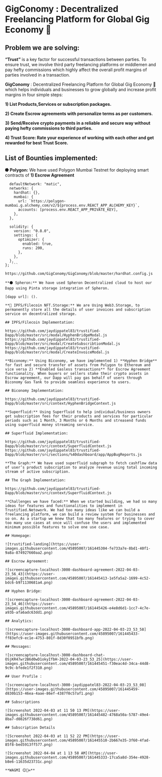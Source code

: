 # GigConomy : Decentralized Freelancing Platform for Global Gig Economy 🤝

## Problem we are solving:

**“Trust”** is a key factor for successful transactions between parties. To ensure trust, we involve third party freelancing platforms or middlemen and pay hefty commissions which highly affect the overall profit margins of parties involved in a transaction.

**GigConomy** : Decentralized Freelancing Platform for Global Gig Economy 🤝 which helps individuals and businesses to grow globally and increase profit margins in four simple steps:

**1) List Products,Services or subscription packages.**

**2) Create Escrow agreements with personalize terms as per customers.**

**3) Send/Receive crypto payments in a reliable and secure way without
paying hefty commissions to third parties.**

**4) Trust Score: Rate your experience of working with each other and
get rewarded for best Trust Score.**

## List of Bounties implemented:

**⭓ Polygon:** We have used Polygon Mumbai Testnet for deploying smart contracts of
**1) Escrow Agreement**

``` module.exports = {
  defaultNetwork: "matic",
  networks: {
    hardhat: {},
    mumbai: {
      url: `https://polygon-mumbai.g.alchemy.com/v2/${process.env.REACT_APP_ALCHEMY_KEY}`,
      accounts: [process.env.REACT_APP_PRIVATE_KEY],
    },
  },

  solidity: {
    version: "0.8.0",
    settings: {
      optimizer: {
        enabled: true,
        runs: 200,
      },
    },
  },
}; ```

https://github.com/GigConomy/GigConomy/blob/master/hardhat.config.js

**⚫ Spheron:** We have used Spheron Decentralized cloud to host our Dapp using Pinta storage integration of Spheron.

[dapp url]: ().

**💾 IPFS/Filecoin NFT.Storage:** We are Using Web3.Storage, to permanently store all the details of user invoices and subscription service on decentralized storage.

## IPFS/Filecoin Implementation:

https://github.com/jaydippatel83/trustified-Dapp/blob/master/src/modal/HyphenBridgeModal.js
https://github.com/jaydippatel83/trustified-Dapp/blob/master/src/modal/CreateSubscribtionModal.js
https://github.com/jaydippatel83/trustified-Dapp/blob/master/src/modal/CreateInvoiceModal.js

**Biconomy:** Using Biconomy, we have implemented 1) **Hyphen Bridge** for fast and secure transfer of assets from Polygon to Ethereum and vice versa 2) **Enabled Gasless transactions** for Escrow Agreement functionality. When buyers or sellers stake their crypto assets in Escrow agreement, our Dapp will pay gas behalf of users through Biconomy Gas Tank to provide seamless experience to users.

## Biconomy Implementation:

https://github.com/jaydippatel83/trustified-Dapp/blob/master/src/context/HyphenBridgeContext.js

**Superfluid:** Using Superfluid to help individual/business owners get subscription fees for their products and services for particular periods such as 1 Month, 3 Months or 6 Months and streasend funds using superfluid money streaming service.

## Superfluid Implementation:

https://github.com/jaydippatel83/trustified-Dapp/blob/master/src/context/SuperfluidContext.js
https://github.com/jaydippatel83/trustified-Dapp/blob/master/src/sections/%40dashboard/app/AppBugReports.js

**The Graph:** We have used superfluid subgraph to fetch cashflow data of user’s product subscription to analyze revenue using total incoming stream of active subscription.

## The Graph Implementation:

https://github.com/jaydippatel83/trustified-Dapp/blob/master/src/context/SuperfluidContext.js

**Challenges we have faced:** When we started building, we had so many ideas for features and functionalities to implement in Trustified.Netowork. We had too many ideas like we can build a freelancing platform, we can build a review system for businesses and so on. As a startup we knew that too many features or trying to cover too many use cases at once will confuse the users and implemented minimum possible features to solve one use case.

## Homepage:

![trustified-landing](https://user-images.githubusercontent.com/45895007/161445304-fe733a7e-8bd1-40f1-9a8a-874927660aa2.png)

## Escrow Agreement:

![screencapture-localhost-3000-dashboard-agreement-2022-04-03-23_56_43](https://user-images.githubusercontent.com/45895007/161445413-1e5fa5a2-1699-4c52-bdc6-b971130681a4.png)

## Hyphen Bridge:

![screencapture-localhost-3000-dashboard-agreement-2022-04-03-23_54_46](https://user-images.githubusercontent.com/45895007/161445426-e4e8d6d1-1cc7-4c7e-a93b-afa6adc63dd1.png)

## Analytics:

![screencapture-localhost-3000-dashboard-app-2022-04-03-23_53_58](https://user-images.githubusercontent.com/45895007/161445433-ff83efc9-ec1e-4753-801f-8d30f0951bfb.png)

## Messages:

![screencapture-localhost-3000-dashboard-chat-OSjKR47wr2B6d0wD1okyIfbH-2022-04-03-23_53_25](https://user-images.githubusercontent.com/45895007/161445451-f30eac4d-34ca-44d8-9c9c-bfede1f2f310.png)

## User Profile :

![screencapture-localhost-3000-jaydippatel83-2022-04-03-23_53_08](https://user-images.githubusercontent.com/45895007/161445459-d830b153-46ea-4aae-86ef-4387f0c57af1.png)

## Subscriptions

![Screenshot 2022-04-03 at 11 50 13 PM](https://user-images.githubusercontent.com/45895007/161445482-4768a50a-5787-49e4-8ba7-d0826f738d61.png)

## Subscription Details

![Screenshot 2022-04-03 at 11 52 22 PM](https://user-images.githubusercontent.com/45895007/161445510-2b667e35-3f60-4fad-85f8-bed5913ff577.png)

![Screenshot 2022-04-04 at 1 13 58 AM](https://user-images.githubusercontent.com/45895007/161445333-17ca5a8d-354e-4928-b8e6-11635d23731c.png)

**WAGMI 😊🚀∞**
